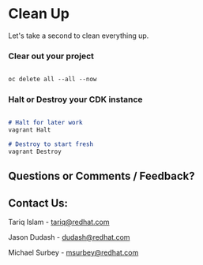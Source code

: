 # Clean Up

Let's take a second to clean everything up.

### Clear out your project
```markdown

oc delete all --all --now
```

### Halt or Destroy your CDK instance
```markdown

# Halt for later work
vagrant Halt

# Destroy to start fresh
vagrant Destroy
```

## Questions or Comments / Feedback?

## Contact Us:

Tariq Islam - [tariq@redhat.com](mailto:tariq@redhat.com)

Jason Dudash - [dudash@redhat.com](mailto:dudash@redhat.com)

Michael Surbey - [msurbey@redhat.com](mailto:msurbey@redhat.com)
